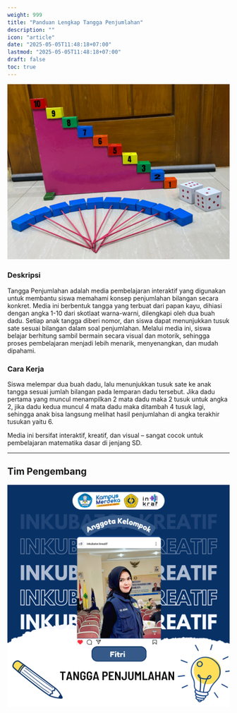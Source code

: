 ```yaml
---
weight: 999
title: "Panduan Lengkap Tangga Penjumlahan"
description: ""
icon: "article"
date: "2025-05-05T11:48:18+07:00"
lastmod: "2025-05-05T11:48:18+07:00"
draft: false
toc: true
---
```


<!-- # Tangga Penjumlahan -->

![Tangga Penjumlahan](/images/media_ajar/tangga_penjumlahan.jpg)


### Deskripsi
Tangga Penjumlahan adalah media pembelajaran interaktif yang digunakan untuk membantu siswa memahami konsep penjumlahan bilangan secara konkret. Media ini berbentuk tangga yang terbuat dari papan kayu, dihiasi dengan angka 1-10 dari skotlaat warna-warni, dilengkapi oleh dua buah dadu. Setiap anak tangga diberi nomor, dan siswa dapat menunjukkan tusuk sate sesuai bilangan dalam soal penjumlahan. Melalui media ini, siswa belajar berhitung sambil bermain secara visual dan motorik, sehingga proses pembelajaran menjadi lebih menarik, menyenangkan, dan mudah dipahami.

### Cara Kerja
Siswa melempar dua buah dadu, lalu menunjukkan tusuk sate ke anak tangga sesuai jumlah bilangan pada lemparan dadu tersebut. Jika dadu pertama yang muncul menampilkan 2 mata dadu maka 2 tusuk untuk angka 2, jika dadu kedua muncul 4 mata dadu maka ditambah 4 tusuk lagi, sehingga anak bisa langsung melihat hasil penjumlahan di angka terakhir tusukan yaitu 6.

Media ini bersifat interaktif, kreatif, dan visual – sangat cocok untuk pembelajaran matematika dasar di jenjang SD.

---

## Tim Pengembang
![Tangga Penjumlahan](/images/peserta/tangga_penjumlahan.png)